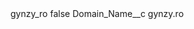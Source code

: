 <?xml version="1.0" encoding="UTF-8"?>
<CustomMetadata xmlns="http://soap.sforce.com/2006/04/metadata" xmlns:xsi="http://www.w3.org/2001/XMLSchema-instance" xmlns:xsd="http://www.w3.org/2001/XMLSchema">
    <label>gynzy_ro</label>
    <protected>false</protected>
    <values>
        <field>Domain_Name__c</field>
        <value xsi:type="xsd:string">gynzy.ro</value>
    </values>
</CustomMetadata>
